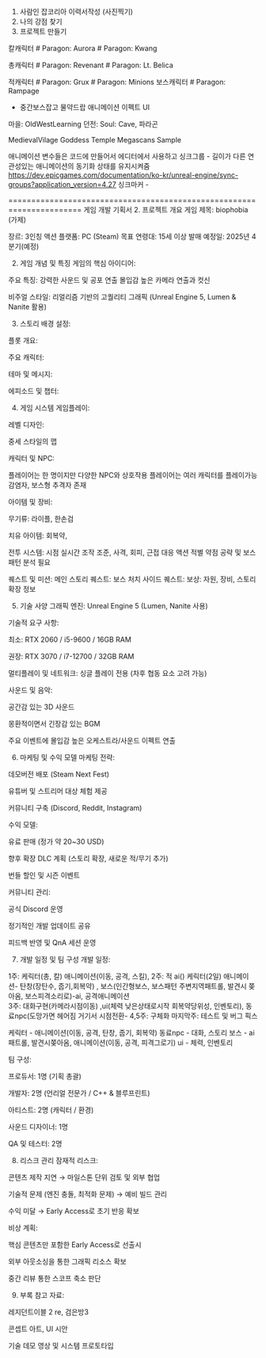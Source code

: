1. 사람인 잡코리아 이력서작성 (사진찍기)
2. 나의 강점 찾기
3. 프로젝트 만들기 

칼캐릭터 # Paragon: Aurora # Paragon: Kwang

총캐릭터 # Paragon: Revenant # Paragon: Lt. Belica

적캐릭터  # Paragon: Grux # Paragon: Minions
보스캐릭터  # Paragon: Rampage
- 중간보스잡고 물약드랍 
애니메이션 
이펙트
UI 

마을: OldWestLearning
던전: Soul: Cave,  파라곤

MedievalVilage
Goddess Temple Megascans Sample



애니메이션 
변수들은 코드에 만들어서 에디터에서 사용하고
싱크그룹  - 길이가 다른 연관성있는 애니메이션의 동기화 상태를 유지시켜줌
https://dev.epicgames.com/documentation/ko-kr/unreal-engine/sync-groups?application_version=4.27
싱크마커 - 




======================================================================
게임 개발 기획서
2. 프로젝트 개요
게임 제목: biophobia (가제)

장르: 3인칭 액션 
플랫폼: PC (Steam) 
목표 연령대: 15세 이상
발매 예정일: 2025년 4분기(예정)


2. 게임 개념 및 특징
게임의 핵심 아이디어:


주요 특징:
강력한 사운드 및 공포 연출
몰입감 높은 카메라 연출과 컷신

비주얼 스타일:
리얼리즘 기반의 고퀄리티 그래픽 (Unreal Engine 5, Lumen & Nanite 활용)


3. 스토리
배경 설정:
	

플롯 개요:


주요 캐릭터:

테마 및 메시지:


에피소드 및 챕터:


4. 게임 시스템
게임플레이:



레벨 디자인:

중세 스타일의 맵



캐릭터 및 NPC:

플레이어는 한 명이지만 다양한 NPC와 상호작용
플레이어는 여러 캐릭터를 플레이가능
감염자, 보스형 추격자 존재


아이템 및 장비:

무기류: 라이플, 한손검

치유 아이템: 회복약,

전투 시스템:
 시점 실시간 조작
 조준, 사격, 회피, 근접 대응 액션
 적별 약점 공략 및 보스 패턴 분석 필요

퀘스트 및 미션:
메인 스토리 퀘스트: 보스 처치
사이드 퀘스트: 
보상: 자원, 장비, 스토리 확장 정보



5. 기술 사양
그래픽 엔진: Unreal Engine 5 (Lumen, Nanite 사용)

기술적 요구 사항:

최소: RTX 2060 / i5-9600 / 16GB RAM

권장: RTX 3070 / i7-12700 / 32GB RAM

멀티플레이 및 네트워크: 싱글 플레이 전용 (차후 협동 요소 고려 가능)

사운드 및 음악:

공간감 있는 3D 사운드

몽환적이면서 긴장감 있는 BGM

주요 이벤트에 몰입감 높은 오케스트라/사운드 이펙트 연출



6. 마케팅 및 수익 모델
마케팅 전략:

데모버전 배포 (Steam Next Fest)

유튜버 및 스트리머 대상 체험 제공

커뮤니티 구축 (Discord, Reddit, Instagram)

수익 모델:

유료 판매 (정가 약 20~30 USD)

향후 확장 DLC 계획 (스토리 확장, 새로운 적/무기 추가)

번들 할인 및 시즌 이벤트

커뮤니티 관리:

공식 Discord 운영

정기적인 개발 업데이트 공유

피드백 반영 및 QnA 세션 운영



7. 개발 일정 및 팀 구성
개발 일정:

1주: 케릭터(총, 칼) 애니메이션(이동, 공격, 스킬),
2주: 적 ai()
케릭터(2일) 애니메이션- 탄창(장탄수, 줍기,회복약) , 보스(인간형보스, 보스패턴 주변지역패트롤, 발견시 쫒아옴, 보스피격소리로)-ai, 공격애니메이션  
3주: 대화구현(카메라시점이동) ,ui(체력 낮은상태로시작 회복약당위성, 인벤토리), 동료npc(도망가면 헤어짐 거기서 시점전환-
4,5주: 구체화
마지막주: 테스트 및 버그 픽스

케릭터 - 애니메이션(이동, 공격, 탄창, 줍기, 회복약)
동료npc - 대화, 스토리
보스 - ai패트롤, 발견시쫒아옴, 애니메이션(이동, 공격, 피격그로기) 
ui - 체력, 인벤토리

팀 구성:

프로듀서: 1명 (기획 총괄)

개발자: 2명 (언리얼 전문가 / C++ & 블루프린트)

아티스트: 2명 (캐릭터 / 환경)

사운드 디자이너: 1명

QA 및 테스터: 2명



8. 리스크 관리
잠재적 리스크:

콘텐츠 제작 지연 → 마일스톤 단위 검토 및 외부 협업

기술적 문제 (엔진 충돌, 최적화 문제) → 예비 빌드 관리

수익 미달 → Early Access로 초기 반응 확보

비상 계획:

핵심 콘텐츠만 포함한 Early Access로 선출시

외부 아웃소싱을 통한 그래픽 리소스 확보

중간 리뷰 통한 스코프 축소 판단



9. 부록
참고 자료:

레지던트이블 2 re, 검은방3

콘셉트 아트, UI 시안

기술 데모 영상 및 시스템 프로토타입